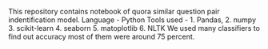 This repository contains notebook of quora similar question pair indentification model.
Language - Python
Tools used - 1. Pandas,
             2. numpy
             3. scikit-learn
             4. seaborn
             5. matoplotlib
             6. NLTK 
We used many classifiers to find out accuracy most of them were around 75 percent. 

